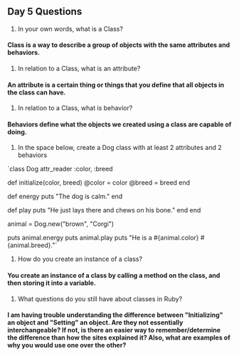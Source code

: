 ## Day 5 Questions

1. In your own words, what is a Class?

#### **Class** is a way to describe a group of objects with the same attributes and behaviors.

1. In relation to a Class, what is an attribute?

#### An **attribute** is a certain thing or things that you define that all objects in the **class** can have.

1. In relation to a Class, what is behavior?

#### Behaviors define what the objects we created using a **class** are capable of doing.

1. In the space below, create a Dog class with at least 2 attributes and 2 behaviors

`class Dog
attr_reader :color, :breed

def initialize(color, breed)
@color = color
@breed = breed
end

def energy
puts "The dog is calm."
end

def play
puts "He just lays there and chews on his bone."
end
end

animal = Dog.new("brown", "Corgi")

puts animal.energy
puts animal.play
puts "He is a #{animal.color} #{animal.breed}."`

1. How do you create an instance of a class?

#### You create an **instance** of a class by calling a method on the class, and then storing it into a variable.

1. What questions do you still have about classes in Ruby?

#### I am having trouble understanding the difference between "Initializing" an object and "Setting" an object.  Are they not essentially interchangeable? If not, is there an easier way to remember/determine the difference than how the sites explained it?  Also, what are examples of why you would use one over the other?

